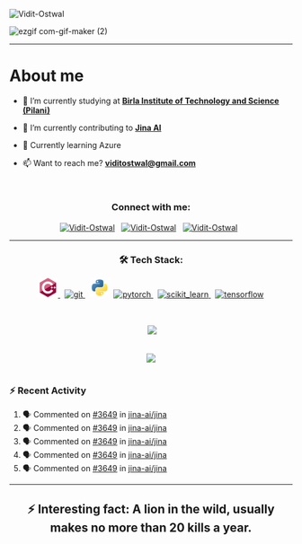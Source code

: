 <p align="left"> <img src="https://komarev.com/ghpvc/?username=Vidit-Ostwal&label=Profile%20views&color=0e75b6&style=flat" alt="Vidit-Ostwal" /> </p>


![ezgif com-gif-maker (2)](https://user-images.githubusercontent.com/65944284/135332547-ff38d8ec-113d-47ae-b426-e5a023f5b907.gif)

<hr/>


<h1><b>About me</b></h1> 

- 🔭 I’m currently studying at [**Birla Institute of Technology and Science (Pilani)**](https://www.bits-pilani.ac.in/)<p> </p>
- 🌱 I’m currently contributing to [**Jina AI**](https://github.com/jina-ai/jina)<p> </p>
- 🔭 Currently learning Azure <p> </p> 
- 📫 Want to reach me? **viditostwal@gmail.com** <p> </p>

<br>
<h3 align="center"><b>Connect with me:</b></h3>
<p align="center">  
<a href="https://www.linkedin.com/in/vidit-ostwal-35022019b/" target="blank"><img align="center" src="https://raw.githubusercontent.com/rahuldkjain/github-profile-readme-generator/master/src/images/icons/Social/linked-in-alt.svg" alt="Vidit-Ostwal" height="40" width="40" /></a>&nbsp;&nbsp;
<a href="https://www.facebook.com/vidit.ostwal/" target="blank"><img align="center" src="https://raw.githubusercontent.com/rahuldkjain/github-profile-readme-generator/master/src/images/icons/Social/facebook.svg" alt="Vidit-Ostwal" height="40" width="40" /></a>&nbsp;&nbsp;
<a href="https://www.instagram.com/viditostwal/" target="blank"><img align="center" src="https://raw.githubusercontent.com/rahuldkjain/github-profile-readme-generator/master/src/images/icons/Social/instagram.svg" alt="Vidit-Ostwal" height="40" width="40" /></a>&nbsp;&nbsp;
</p>

<hr>
<h3 align="center"><b> 🛠 Tech Stack:</b></h3>

<p align="center">
<a href="https://www.w3schools.com/cpp/" target="_blank"> <img src="https://raw.githubusercontent.com/devicons/devicon/master/icons/cplusplus/cplusplus-original.svg" alt="cplusplus" width="35" height="35"/> </a>&nbsp;
<a href="https://git-scm.com/" target="_blank"> <img src="https://www.vectorlogo.zone/logos/git-scm/git-scm-icon.svg" alt="git" width="35" height="35"/> </a>&nbsp;
<a href="https://www.python.org" target="_blank"><img src="https://raw.githubusercontent.com/devicons/devicon/master/icons/python/python-original.svg" alt="python" width="35" height="35"/></a>&nbsp;
<a href="https://pytorch.org/" target="_blank"> <img src="https://www.vectorlogo.zone/logos/pytorch/pytorch-icon.svg" alt="pytorch" width="35" height="35"/> </a>&nbsp;
<a href="https://scikit-learn.org/" target="_blank"> <img src="https://upload.wikimedia.org/wikipedia/commons/0/05/Scikit_learn_logo_small.svg" alt="scikit_learn" width="35" height="35"/> </a>&nbsp;
<a href="https://www.tensorflow.org" target="_blank"> <img src="https://www.vectorlogo.zone/logos/tensorflow/tensorflow-icon.svg" alt="tensorflow" width="30" height="30"/> </a> </p>


<br> 
<p align ="center">&nbsp;<img align="center" src="https://github-readme-stats.vercel.app/api?username=Vidit-Ostwal&show_icons=true&count_private=true&theme=radical" />
<br> 
<br>
<p align="center"><img align="center" src="http://github-readme-streak-stats.herokuapp.com?user=Vidit-Ostwal&theme=radical" />
<br>
<br>
  

  
### :zap: Recent Activity

  <!--START_SECTION:activity-->
1. 🗣 Commented on [#3649](https://github.com/jina-ai/jina/issues/3649) in [jina-ai/jina](https://github.com/jina-ai/jina)
2. 🗣 Commented on [#3649](https://github.com/jina-ai/jina/issues/3649) in [jina-ai/jina](https://github.com/jina-ai/jina)
3. 🗣 Commented on [#3649](https://github.com/jina-ai/jina/issues/3649) in [jina-ai/jina](https://github.com/jina-ai/jina)
4. 🗣 Commented on [#3649](https://github.com/jina-ai/jina/issues/3649) in [jina-ai/jina](https://github.com/jina-ai/jina)
5. 🗣 Commented on [#3649](https://github.com/jina-ai/jina/issues/3649) in [jina-ai/jina](https://github.com/jina-ai/jina)
<!--END_SECTION:activity-->

---
  
  
  <h2>
<p align="center"> ⚡ Interesting fact: A lion in the wild, usually makes no more than 20 kills a year.  
</h2>

